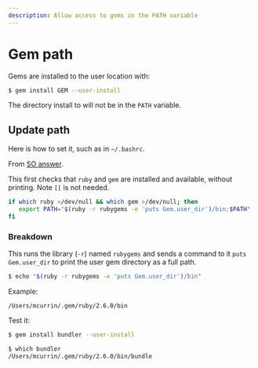 ```yaml
---
description: Allow access to gems in the PATH variable
---
```

# Gem path


Gems are installed to the user location with:

```sh
$ gem install GEM --user-install
```

The directory install to will not be in the `PATH` variable.


## Update path

Here is how to set it, such as in `~/.bashrc`.

From [SO answer](https://stackoverflow.com/questions/14607193/installing-gem-or-updating-rubygems-fails-with-permissions-error).

This first checks that `ruby` and `gem` are installed and available, without printing. Note `[[` is not needed.

```sh
if which ruby >/dev/null && which gem >/dev/null; then
   export PATH="$(ruby -r rubygems -e 'puts Gem.user_dir')/bin:$PATH"
fi
```

### Breakdown

This runs the library (`-r`) named `rubygems` and sends a command to it `puts Gem.user_dir` to print the user gem directory as a full path.

```sh
$ echo "$(ruby -r rubygems -e 'puts Gem.user_dir')/bin"
```

Example:

```
/Users/mcurrin/.gem/ruby/2.6.0/bin
```

Test it:

```sh
$ gem install bundler --user-install

$ which bundler
/Users/mcurrin/.gem/ruby/2.6.0/bin/bundle
```
